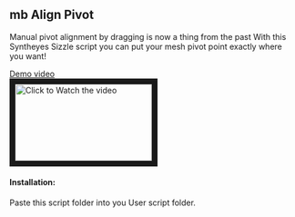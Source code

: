 ## mb Align Pivot

Manual pivot alignment by dragging is now a thing from the past
With this Syntheyes Sizzle script you can put your mesh pivot point exactly where you want!

[Demo video](http://www.youtube.com/watch?v=UcNmbZUEoXM&feature=player_embedded)    
<a href="http://www.youtube.com/watch?feature=player_embedded&v=UcNmbZUEoXM" target="_blank"><img src="http://img.youtube.com/vi/UcNmbZUEoXM/mqdefault.jpg"
alt="Click to Watch the video" width="240" height="135" border="10" /></a>


#### Installation:
Paste this script folder into you User script folder.



